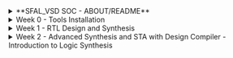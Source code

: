 
<details>
  <Summary>**SFAL_VSD SOC - ABOUT/README**</summary>

  This project is to create an SOC from specifications to netlist.
</details>
<details>
  <Summary> Week 0 - Tools Installation</summary>

  - **Day 0**
  - All the instructions for installation of required tools can be found here:
    - **SYSTEM CHECK**
      - 6GB RAM, 50 GB HDD
      - Ubuntu 20.04+
      - 4vCPU
      
    - **TOOL CHECK**
      - **Yosys**
        - $ sudo apt-get update
        - $ git clone https://github.com/YosysHQ/yosys.git
        - $ cd yosys
        - $ sudo apt install make (If make is not installed please install it) 
        - $ sudo apt-get install build-essential clang bison flex \
              libreadline-dev gawk tcl-dev libffi-dev git \
              graphviz xdot pkg-config python3 libboost-system-dev \
              libboost-python-dev libboost-filesystem-dev zlib1g-dev
        - $ make config-gcc
        - $ make 
        - $ sudo make install
        - ![Alt Text](images/yosys.jpg) 
      - **Iverilog** - Steps to install iverilog
        - sudo apt-get update
        - sudo apt-get install iverilog
        - ![Alt Text](images/iverilog.jpg)
      - **GTKWAVE** - Steps to install gtkwave
        - sudo apt-get update
        - sudo apt install gtkwave
        - ![Alt Text](images/gtkwave.jpg)
  
      - **ngspice** - After downloading the tarball from https://sourceforge.net/projects/ngspice/files/ to a local directory, unpack it using:
        - $ tar -zxvf ngspice-37.tar.gz
        - $ cd ngspice-37
        - $ mkdir release
        - $ cd release
        - $ ../configure  --with-x --with-readline=yes --disable-debug
        - $ make
        - $ sudo make install
      - **magic**
        - $ sudo apt-get install m4
        - $ sudo apt-get install tcsh
        - $ sudo apt-get install csh
        - $ sudo apt-get install libx11-dev
        - $ sudo apt-get install tcl-dev tk-dev
        - $ sudo apt-get install libcairo2-dev
        - $ sudo apt-get install mesa-common-dev libglu1-mesa-dev
        - $ sudo apt-get install libncurses-dev
        - git clone https://github.com/RTimothyEdwards/magic
        - cd magic
        - ./configure
        - make
        - make install

</details>

<details>
  <Summary> Week 1 - RTL Design and Synthesis</summary>
  - **Day 1 - Introduction to Verilog**
    - **Introduction to iverilog testbench**
      - RTL Design adherence to the initial architecture specifications is checked by simulation of the design using a simulator tool. That simulator tool we are using here is iverilog.
      - Design is actual verilog/system verilog code with intended functionality. Has primary inputs and outputs in form of wires or logic/registers/memory elements.
      - Testbench is a set of stimulus applied with delays and initialisation to ensure that design meets functionality. Does not have any primary inputs or outputs.
      - Simulator looks for changes in the input signals, based on this, checks its influence on output signals.
  
    - **Labs using iverilog and gtkwave**
      - used iverilog to simulate design and testbench of good mux
      - used gtkwave to view the dumped "value change dump" or vcd file
      - learnt to use iverilog and gtkwave commands
      - saw the design and tb files
     
    - **Introduction to Yosys and Logic Synthesis**
      - used Yosys as the synthesizer tool, learnt what synthesis meant
      - learnt about yosys setup and verification flow, tb for netlist is same as that of rtl design
      - Learnt about rtl design, synthesis and its illustration, library cells, flavours of library cells
      - Also learnt about usage of faster versus slower cells, need wider transistors and why we need them
  
    - **Labs using Yosys and Sky103PDKs**
      - Synthesised good mux using yosys
      - OBSERVATION made: I saw only one type of library cell (constrasting to the video) and therefore my good mux design was synthesised using only that library cell
      - the library cell was sky130_fd_sc_hd__tt_025C_1v80.lib
      - good mux finally synthesised and the cells it inferred was just 1 2_1 mux cell since only one lib file was there.
      - **Commands used:**
        - read_liberty -lib lib/sky130_fd_sc_hd__tt_025C_1v80.lib
        - read_verilog verilog_files/good_mux.v
        - hierarchy -top good_mux
        - synth -top good_mux
        - abc -liberty lib/sky130_fd_sc_hd__tt_025C_1v80.lib
        - show
        - write_verilog -noattr synth_out.v
      - **Images for this lab**
        - ![Alt Text](images/Day1images/cell_selection_day1_vsd.jpg)
        - ![Alt Text](images/Day1images/faster_slowercells_day1_vsd.jpg)
        - ![Alt Text](images/Day1images/gate_flavor1_day1_vsd.jpg)
        - ![Alt Text](images/Day1images/gate_flavor2_day1_vsd.jpg)
        - ![Alt Text](images/Day1images/good,uxdesign_Day1_vsd.jpg)
        - ![Alt Text](images/Day1images/goodmuxtb_Day1_vsd.jpg)
        - ![Alt Text](images/Day1images/gtkwave1_Day1_vsd.jpg)
        - ![Alt Text](images/Day1images/installations_Day1_VSD.jpg)
        - ![Alt Text](images/Day1images/yosys_setupflow_day1_vsd.jpg)
        - ![Alt Text](images/Day1images/yosys_verificationflow_day1_vsd.jpg)
        - ![Alt Text](images/Day1images/iverilog1_Day1_vsd.jpg)
        - ![Alt Text](images/Day1images/libcells_day1_vsd.jpg)
        - ![Alt Text](images/Day1images/rtldesign_day1_vsd.jpg)
        - ![Alt Text](images/Day1images/simulator_flow_Day1_vsd.jpg)
        - ![Alt Text](images/Day1images/synthesis_day1_vsd.jpg)
        - ![Alt Text](images/Day1images/synthesis_illustration_day1_vsd.jpg)
        - ![Alt Text](images/Day1images/testbench_Day1_VSD.jpg)
        - ![Alt Text](images/Day1images/yosys_lab3_1_day1_vsd.jpg)
        - ![Alt Text](images/Day1images/yosys_lab3_2_day1_vsd.jpg)
        - ![Alt Text](images/Day1images/yosys_lab3_3_day1_vsd.jpg)
        - ![Alt Text](images/Day1images/yosys_lab3_4_day1_vsd.jpg)
        - ![Alt Text](images/Day1images/yosys_lab3_5_day1_show_vsd.jpg)
        - ![Alt Text](images/Day1images/yosys_lab3_6_day1_show_vsd.jpg)
        - ![Alt Text](images/Day1images/yosys_lab3_7_day1_netlist_vsd.jpg)
        - ![Alt Text](images/Day1images/yosys_lab3_day1_vsd.jpg)


  - **Day 2 - Timing Libs, Hierarchical versus flat synthesis, and efficient flop coding styles**

    - **Introduction to Timing Libs**
    - **Hierarchical Versus Flat Synthesis**
    - **Various Flop Coding Styles and Optimisations**
    - **Images for this lab**
      - ![Alt Text](images/Day2images/why_flops_Day2_VSD.jpg)
      - ![Alt Text](images/Day2images/why_flops2_Day2_VSD.jpg)
      - ![Alt Text](images/Day2images/why_flops1_Day2_VSD.jpg)
      - ![Alt Text](images/Day2images/libcell_day2_vsd.jpg)
      - ![Alt Text](images/Day2images/libcell1_Day2_vsd.jpg)
      - ![Alt Text](images/Day2images/libcell2_Day2_vsd.jpg)
      - ![Alt Text](images/Day2images/libcell3_Day2_vsd.jpg)
      - ![Alt Text](images/Day2images/hier_synth_Day2_vsd.jpg)
      - ![Alt Text](images/Day2images/hier_synth1_Day2_vsd.jpg)
      - ![Alt Text](images/Day2images/hier_synth2_Day2_vsd.jpg)
      - ![Alt Text](images/Day2images/hier_synth3_Day2_vsd.jpg)
      - ![Alt Text](images/Day2images/hier_synth4_flat_Day2_vsd.jpg)
      - ![Alt Text](images/Day2images/and2_0_lib_Day2_vsd.jpg)
      - ![Alt Text](images/Day2images/and2_2_lib_Day2_vsd.jpg)
      - ![Alt Text](images/Day2images/and2_4_lib_Day2_vsd.jpg)
      - ![Alt Text](images/Day2images/mul2_synth_1_Day2_vsd.jpg)
      - ![Alt Text](images/Day2images/mul2_synth_2_Day2_vsd.jpg)
      - ![Alt Text](images/Day2images/mul2_synth_Day2_vsd.jpg)
      - ![Alt Text](images/Day2images/mult8_synth1_Day2_vsd.jpg)
      - ![Alt Text](images/Day2images/mult8_synth_Day2_vsd.jpg)
      - ![Alt Text](images/Day2images/async_set_synth1_Day2_vsd.jpg)
      - ![Alt Text](images/Day2images/async_set_synth_2_Day2_vsd.jpg)
      - ![Alt Text](images/Day2images/async_set_synth_Day2_vsd.jpg)
      - ![Alt Text](images/Day2images/async_sync_rst_codingstyles1_Day2_vsd.jpg)
      - ![Alt Text](images/Day2images/async_sync_rst_codingstyles_Day2_vsd.jpg)
      - ![Alt Text](images/Day2images/asyncres_Day2_vsd.jpg)
      - ![Alt Text](images/Day2images/asyncres_synth_day2_vsd.jpg)
      - ![Alt Text](images/Day2images/asyncset_Day2_vsd.jpg)
      - ![Alt Text](images/Day2images/dff_asyncres_synth_show_Day2_vsd.jpg)
      - ![Alt Text](images/Day2images/pvt_concept_Day2_vsd.jpg)
      - ![Alt Text](images/Day2images/stackedpmosbad_Day2_vsd.jpg)
      - ![Alt Text](images/Day2images/submod1_1_Day2_vsd.jpg)
      - ![Alt Text](images/Day2images/submod1_2_Day2_vsd.jpg)
      - ![Alt Text](images/Day2images/submod1_Day2_vsd.jpg)
      - ![Alt Text](images/Day2images/syncres_Day2_vsd.jpg)
      - ![Alt Text](images/Day2images/syncres_synth1_Day2_vsd.jpg)
      - ![Alt Text](images/Day2images/syncres_synth2_Day2_vsd.jpg)
      - ![Alt Text](images/Day2images/synth_asyncres_day2_vsd.jpg) 
      
  - **Day 3 - Combinational and Sequential Optimisations**

    - **Introduction to Optimisations**
    - **Combinational Logic Optimisations**
    - **Sequential Logic Optimisations**
    - **Sequential Logic Optimisations for unused outputs**
    - **Images for this lab**
      - ![Alt Text](images/Day3images/absorptionlaw_Day3_vsd.jpg)
      - ![Alt Text](images/Day3images/ddfconst12_Day3_vsd.jpg)
      - ![Alt Text](images/Day3images/dffconst12_Day3_vsd.jpg)
      - ![Alt Text](images/Day3images/dffconst1_sim_Day3_vsd.jpg)
      - ![Alt Text](images/Day3images/dffconst1_synth_Day3_vsd.jpg)
      - ![Alt Text](images/Day3images/dffconst2_Day3_vsd.jpg)
      - ![Alt Text](images/Day3images/dffconst2_sim_Day3_vsd.jpg)
      - ![Alt Text](images/Day3imagesdffconst3_Day3_vsd.jpg)
      - ![Alt Text](images/Day3images/dffconst3_sim_day3_vsd.jpg)
      - ![Alt Text](images/Day3images/dffconst3_synth_Day3_vsd.jpg)
      - ![Alt Text](images/Day3images/dffconst4_Day3_vsd.jpg)
      - ![Alt Text](images/Day3images/dffconst4_sim_Day3_vsd.jpg)
      - ![Alt Text](images/Day3images/dffconst4_synth_Day3_vsd.jpg)
      - ![Alt Text](images/Day3images/dffconst5_Day3_vsd.jpg)
      - ![Alt Text](images/Day3images/dffconst5_sim_Day3_vsd.jpg)
      - ![Alt Text](images/Day3images/dffconst5_synth_Day3_vsd.jpg)
      - ![Alt Text](images/Day3images/multiplemodule_opt2_Day3_vsd.jpg)
      - ![Alt Text](images/Day3images/multiplemodule_opt2_synth_Day3_vsd.jpg)
      - ![Alt Text](images/Day3images/multiplemodule_opt_Day3_vsd.jpg)
      - ![Alt Text](images/Day3images/multiplemodule_opt_synth_Day3_vsd.jpg)
      - ![Alt Text](images/Day3images/optchk4_Day3_vsd.jpg)
      - ![Alt Text](images/Day3images/optimisa_Day3_vsd.jpg)
      - ![Alt Text](images/Day3images/seq_optimisa_Day3_vsd.jpg)
      - ![Alt Text](images/Day3images/synth_optchk2_Day3_vsd.jpg)
      - ![Alt Text](images/Day3images/synth_optchk2_show_Day3_vsd.jpg)
      - ![Alt Text](images/Day3images/synth_optchk3_Day3_vsd.jpg)
      - ![Alt Text](images/Day3images/synth_optchk4_Day3_vsd.jpg)
      - ![Alt Text](images/Day3images/synth_optchk_Day3_vsd.jpg)
      - ![Alt Text](images/Day3images/synth_optchk_show_Day3_vsd.jpg)

  - **Day 4 - GLS, Blocking vs Non-Blocking, simulation-synthesis mismatch**
    - **GLS, Synthesis-Simulation Mismatch, and Blocking vs Non-Blocking Statements**
      - Missing Sensitivity List
        - GLS introduction and flow with iverilog
        - ![Alt Text](images/Day4images/GLSiverilog_flow_Day4_vsd.jpg)
        - ![Alt Text](images/Day4images/GLSintro_Day4_vsd.jpg)
        - Simulator works mainly on activity - changes in signal values whereas synthesiser only sees functionality
        - therefore having a correct and complete sensitivity list for always blocks is necessary to avoid synthesis simulation mismatch
        - Eg of a mux, difference between always@(sel) and always@(*) is highlighted
        - ![Alt Text](images/Day4images/misssensitvity_synthsimmismatch_Day4_vsd.jpg)
      - Blocking and Non-Blocking statements
        - Caveat with blocking nonblocking statements are discussed
        - Example of aiming for a shift register is used
        - if blocking assignment is used it is seen as a single flop instead of two flops, this is wrong, as all statements are evaluated in order and assignment of rhs to lhs happens before moving on to next statement, giving wrong behaviour
        - ![Alt Text](images/Day4images/blockingstatementcaveat1_synthsimmismatch_Day4_vsd.jpg)
        - ![Alt Text](images/Day4images/blockingstatementcaveat2_synthsimmismatch_Day4_vsd.jpg)
        - So always use non blocking statement for sequential logic generation, as in non-blocking order of statements do not matter and all rhs is evaluated before all lhs.
        - ![Alt Text](images/Day4images/blockingstatementcaveat_synthsimmismatch_Day4_vsd.jpg)
    - **Labs on GLS and Synthesis-Simulation Mismatch**
      - Example of ternary operator based mux used
      - simulated, synthesised and got netlist, these are the results I got
      - ![Alt Text](images/Day4images/ternaryop_gls_lab_day4_vsd.jpg)
      - ![Alt Text](images/Day4images/ternaryop_gls_lab_realnetlist_day4_vsd.jpg)
      - but this was the expected netlist output
      - ![Alt Text](images/Day4images/ternaryop_gls_lab_expectednetlist_day4_vsd.jpg)
      - Ran to get GLS netlist next to get smae simulation result
      - ![Alt Text](images/Day4images/ternaryop_gls_lab_postglssim_day4_vsd.jpg)
      - Second example showed synthesis and simulation mismatch for bad mux
      - ![Alt Text](images/Day4images/badmuxsynthsim_mismatch_Day4_vsd.jpg)
      - **Commands used to get GLS**
        - iverilog my_lib/verilog_model/primitives.v my_lib/verilog_model/sky130_fd_sc_hd.v ternary_operator_netlist.v verilog_files/tb_ternary_operator_mux.v
        - ./a.out
        - gtkwave tb_ternary_operator_mux.vcd
  
    - **Labs on Synthesis-Simulation Mismatch for Blocking Statements**
      - exmaples of synthesis simulation mismatch for blocking statements here
      - ![Alt Text](images/Day4images/blockingcaveat_Day4_vsd.jpg)
      - ![Alt Text](images/Day4images/blcokingcaveatsynthsimmismatch_Day4_vsd.jpg)

</details> 

<details>
  <Summary> Week 2 - Advanced Synthesis and STA with Design Compiler - Introduction to Logic Synthesis </summary>

  - **Day1 - Lecture 1 - Introduction to the course**
    - **Common terminology used are**
    - Synopsys Design Constraints or SDC is commonly used in industry. It is based on tool command language or tcl.
    - We do a lab of using an imaginary library to invoke DC and see what happens - it is not able to read the yourlibrary.lib file.
    - So, we see that if we write the netlist, it is written in the form of gtech cells. Gtech in DC is the virtual library in DC's memory to understand the design.
    - Even after giving the sky130 library file, it gives same wrong output
    - So, what is missing is the two environment variables to be set to the target sky130 library ie the link_library and the target_library.
    - After that we need to set link library, here * represents all libraries loaded previously in DC's memory.
    - This, inclusing * is so that we don't override the existing loaded libraries in DC's memory, just append my new library to be considered into the DC's memory.
    - Now, it clearly shows linking and loading the design into DC's memory.
  - **Lecture 2 - Introduction to DC and tool**
    - **Lab 1 - Invoking DC Basic Setup**
      - DC tool basic setup was dicussed how to setup link library, target library, how the library file highlights different characteristics of the standard cell and technology.
    - **Lab 2 - Introduction to DDC GUI with Design Vision**
    - **Lab3 - DC Synopsys DC Setup**
      - ![Alt Text](images/Day5_DCDay1_images/yosys_lab3_1_day1_vsd.jpg)
      - ![Alt Text](images/Day5_DCDay1_images/yosys_lab3_2_day1_vsd.jpg)
      - ![Alt Text](images/Day5_DCDay1_images/yosys_lab3_3_day1_vsd.jpg)
      - ![Alt Text](images/Day5_DCDay1_images/yosys_lab3_4_day1_vsd.jpg)
      - ![Alt Text](images/Day5_DCDay1_images/yosys_lab3_5_day1_show_vsd.jpg)
      - ![Alt Text](images/Day5_DCDay1_images/yosys_lab3_6_day1_show_vsd.jpg)
      - ![Alt Text](images/Day5_DCDay1_images/yosys_lab3_7_day1_netlist_vsd.jpg)
      - ![Alt Text](images/Day5_DCDay1_images/yosys_lab3_day1_vsd.jpg)
  - **Lecture 3- TCL Quick Refresher**
    - Basic concepts of tcl, code basics etc were discussed.
    - **Lab4 - TCL Commands**
  - **Images for the above labs**
    - ![Alt Text](images/Day5_DCDay1_images/cell_selection_day1_vsd.jpg)
    - ![Alt Text](images/Day5_DCDay1_images/gtkwave1_Day1_vsd.jpg)

  - **Day 2 - Basics of STA**
    - **Lecture 4 - Intro to STA**
      - Basics of STA concepts were described and learnt in great detail, with examples and diagrams.
    - **Lecture 5 - What are Constraints**
      - Constraints are dicussed and transition time and output loads dicussed. Their impact on STA discussed.
    - **Lecture 6 - Input Trans and Output Load**
      - Basics were discussed how this affects setup and hold, operating frequency etc.
    - **Lab 5 - Timing dot libs**
      - Library files discussed.
      - ![Alt Text](images/Day6_DCDay2_images/vsd_DC_Day2_STA_lab5_img1.jpg)
      - ![Alt Text](images/Day6_DCDay2_images/vsd_DC_Day2_STA_lab5_img4.jpg)
      - ![Alt Text](images/Day6_DCDay2_images/vsd_DC_Day2_STA_lab5_img5.jpg)
      - ![Alt Text](images/Day6_DCDay2_images/vsd_DC_Day2_STA_lab5_img6.jpg)
    - **Lab 6 - Exploring dotlib P1**
      - dot lib P1
      - ![Alt Text](images/Day6_DCDay2_images/vsd_DC_Day2_STA_lab6_img1.jpg)
      - ![Alt Text](images/Day6_DCDay2_images/vsd_DC_Day2_STA_lab6_img2.jpg)
      - ![Alt Text](images/Day6_DCDay2_images/vsd_DC_Day2_STA_lab6_img4.jpg)
      - ![Alt Text](images/Day6_DCDay2_images/vsd_DC_Day2_STA_lab6_img5.jpg)
    - **Lab 7 - Exploring dotlib P2**
      - dot lib P2
      - ![Alt Text](images/Day6_DCDay2_images/vsd_DC_Day2_STA_lab7_img1.jpg)
      - ![Alt Text](images/Day6_DCDay2_images/vsd_DC_Day2_STA_lab7_img2.jpg)
      - ![Alt Text](images/Day6_DCDay2_images/vsd_DC_Day2_STA_lab7_img3.jpg)
      - ![Alt Text](images/Day6_DCDay2_images/vsd_DC_Day2_STA_lab7_img4.jpg)
      - ![Alt Text](images/Day6_DCDay2_images/vsd_DC_Day2_STA_lab7_img5.jpg)

  - **Day 3 - Advanced STA**
    - **Lecture 7 - SDC P1 Clock and Clock Tree Modelling - Uncertainity**
      - Basics of clock uncertainity like jitter and skew, and how it impacts clock integrity and timing closure.
      - ![Alt Text](images/Day7_DCDay3_images/vsd_DC_Day3_SDC_lec7_img1.jpg)
      - ![Alt Text](images/Day7_DCDay3_images/vsd_DC_Day3_SDC_lec7_img2.jpg)
      - ![Alt Text](images/Day7_DCDay3_images/vsd_DC_Day3_SDC_lec7_img3.jpg)
      - ![Alt Text](images/Day7_DCDay3_images/vsd_DC_Day3_SDC_lec7_img4.jpg)
      - ![Alt Text](images/Day7_DCDay3_images/vsd_DC_Day3_SDC_lec7_img5.jpg)
    - **Lecture 8 - SDC P2 IO Delays**
      - Discussion of input and output delay constraints
      - ![Alt Text](images/Day7_DCDay3_images/vsd_DC_Day3_SDC_lec8_img3.jpg)
      - ![Alt Text](images/Day7_DCDay3_images/vsd_DC_Day3_SDC_lec8_img4.jpg)
      - ![Alt Text](images/Day7_DCDay3_images/vsd_DC_Day3_SDC_lec8_img5.jpg)
      - ![Alt Text](images/Day7_DCDay3_images/vsd_DC_Day3_SDC_lec8_img6.jpg)
      - ![Alt Text](images/Day7_DCDay3_images/vsd_DC_Day3_SDC_lec8_img7.jpg)
      - ![Alt Text](images/Day7_DCDay3_images/vsd_DC_Day3_SDC_lec8_img8.jpg)
      - ![Alt Text](images/Day7_DCDay3_images/vsd_DC_Day3_SDC_lec8_img9.jpg)
    - **Lab 8 - Loading design- get_ports, get_nets, get_cells**
      - source the .synopsys_dc.setup file from home = > make sure link library and target_libarry are set properly
      - pwd is ../DC_WORKSHOP/verilog_files/
      - read_verilog lab8_circuit.v
      - check if it completed successfully
      - link
      - compile_ultra
      - design load, use of get_ports, get_nets, get_cells, hier or not, small tcl commands and scripts.
      - ![Alt Text](images/Day7_DCDay3_images/vsd_DC_Day3_SDC_lab8_img2.jpg)
      - ![Alt Text](images/Day7_DCDay3_images/vsd_DC_Day3_SDC_lab8_img3.jpg)
      - ![Alt Text](images/Day7_DCDay3_images/vsd_DC_Day3_SDC_lab8_img5.jpg)
      - ![Alt Text](images/Day7_DCDay3_images/vsd_DC_Day3_SDC_lab8_img6.jpg)
      - ![Alt Text](images/Day7_DCDay3_images/vsd_DC_Day3_SDC_lab8_img8.jpg)
    - **Lab 9 - get_pins, get_clocks, querying clocks**
      - learnt about get_pins, get_clocks, and querying if a pin is a clock or not
      - get diection and other get_attribute for pins and nets
      - learnt about get_attribute using clock versus clocks the difference between them
      - ![Alt Text](images/Day7_DCDay3_images/vsd_DC_Day3_SDC_lab9_img1.jpg)
    - **Lab 10 - create_clock_waveform**
      - learnt about creating clocks and learning the impact of various constraints
      - ![Alt Text](images/Day7_DCDay3_images/
    - **Lab 11 - Clock Network Modelling - Uncertainty, report_timing**
      - Modelling various factors of the network, like uncertainity
      - setting source and network latency
      - min and max delays translating into setup and hold times
      - ![Alt Text](images/Day7_DCDay3_images/
    - **Lab 12 - IO Delays**
      - Modelling for input output delays, min and max
      - transition delays being added to the constraints
      - All the commands below are the constraints used:
        - create_clock -name MYCLK -per 10 [get_ports clk];
        - set_clock_latency -source 2 [get_clocks MYCLK];
        - set_clock_latency 1 [get_clocks MYCLK];
        - set_clock_uncertainty -setup 0.5 [get_clocks MYCLK];
        - set_clock_uncertainty -hold 0.1 [get_clocks MYCLK];
        - set_input_delay -max 5 -clock [get_clocks MYCLK] [get_ports IN_A];
        - set_input_delay -max 5 -clock [get_clocks MYCLK] [get_ports IN_B];
        - set_input_delay -min 1 -clock [get_clocks MYCLK] [get_ports IN_A];
        - set_input_delay -min 1 -clock [get_clocks MYCLK] [get_ports IN_B];
        - set_input_transition -max 0.4 [get_ports IN_A];
        - set_input_transition -max 0.4 [get_ports IN_B];
        - set_input_transition -min 0.1 [get_ports IN_A];
        - set_input_transition -min 0.1 [get_ports IN_B];
        - create_generated_clock -name MYGEN_CLK -master MYCLK -source [get_ports clk] -div 1 [get_ports out_clk];
        - create_generated_clock -name MYGEN_DIV_CLK -master MYCLK -source [get_ports clk] -div 2 [get_ports out_div_clk]; 
        - set_output_delay -max 5 -clock [get_clocks MYGEN_CLK] [get_ports OUT_Y];
        - set_output_delay -min 1 -clock [get_clocks MYGEN_CLK] [get_ports OUT_Y];
        - set_load -max 0.4 [get_ports OUT_Y];
        - set_load -min 0.1 [get_ports OUT_Y];
      - ![Alt Text](images/Day7_DCDay3_images/vsd_DC_Day3_SDC_lab12_img10.jpg)
      - ![Alt Text](images/Day7_DCDay3_images/vsd_DC_Day3_SDC_lab12_img11.jpg)
      - ![Alt Text](images/Day7_DCDay3_images/vsd_DC_Day3_SDC_lab12_img12.jpg)
      - ![Alt Text](images/Day7_DCDay3_images/vsd_DC_Day3_SDC_lab12_img13.jpg)
       
    - **Lec9 - Generated clocks**
      - learnt about how generated clocks workout in designs
     
    - **Lab13 - Lab for generated clocks**
      - ![Alt Text](images/Day7_DCDay3_images/vsd_DC_Day3_SDC_lab13_img3.jpg)
      - ![Alt Text](images/Day7_DCDay3_images/vsd_DC_Day3_SDC_lab13_img4.jpg)
      - ![Alt Text](images/Day7_DCDay3_images/vsd_DC_Day3_SDC_lab13_img5.jpg)
     
    - **Lec10 - virtual clock, max latency and rise/fall IO delays**
      - Learnt about virtual clocks max latency and rise and fall how they affect final reporting of timing, slack paths etc
      - ![Alt Text](images/Day7_DCDay3_images/vsd_DC_Day3_SDC_lec10_img7.jpg)
     
    - **Lab15 - Set max latency Part 1**
      - ![Alt Text](images/Day7_DCDay3_images/vsd_DC_Day3_SDC_lab15_img.JPG)
      - ![Alt Text](images/Day7_DCDay3_images/vsd_DC_Day3_SDC_lab15_img1.jpg)
      - ![Alt Text](images/Day7_DCDay3_images/vsd_DC_Day3_SDC_lab15_img2.jpg)
      - ![Alt Text](images/Day7_DCDay3_images/vsd_DC_Day3_SDC_lab15_img3.jpg)
      - ![Alt Text](images/Day7_DCDay3_images/vsd_DC_Day3_SDC_lab15_img4.jpg)
      - ![Alt Text](images/Day7_DCDay3_images/vsd_DC_Day3_SDC_lab15_img5.JPG)
      - ![Alt Text](images/Day7_DCDay3_images/vsd_DC_Day3_SDC_lab15_img8.JPG)
      - ![Alt Text](images/Day7_DCDay3_images/vsd_DC_Day3_SDC_lab15_img9.jpg)
      - ![Alt Text](images/Day7_DCDay3_images/vsd_DC_Day3_SDC_lab15_img10.JPG)
      - ![Alt Text](images/Day7_DCDay3_images/vsd_DC_Day3_SDC_lab15_img11.jpg)
    - **Lab15 - virtual clk Part 2**
      - ![Alt Text](images/Day7_DCDay3_images/vsd_DC_Day3_SDC_lab15_img12.jpg)
      - ![Alt Text](images/Day7_DCDay3_images/vsd_DC_Day3_SDC_lab15_img13.jpg)
      - ![Alt Text](images/Day7_DCDay3_images/vsd_DC_Day3_SDC_lab15_img14.jpg)
  - **Day4 - Optimizations**
    - **Lec11 - Combinational Optimizations**
      - optimizations like constant
      - ![Alt Text](images/Day8_DCDay4_images/vsd_DC_Day3_SDC_lec11_img5.jpg)
      - ![Alt Text](images/Day8_DCDay4_images/vsd_DC_Day3_SDC_lec11_img6.jpg)
    - **Lec12 - Sequential Optimizations**
      - optimizations involing sequential elements
    - **Lab16 - Combinational Optimizations Part 1**
      - ![Alt Text](images/Day8_DCDay4_images/vsd_DC_Day4_SDC_lab16_img1.jpg)
      - ![Alt Text](images/Day8_DCDay4_images/vsd_DC_Day4_SDC_lab16_img2.jpg)
      - ![Alt Text](images/Day8_DCDay4_images/vsd_DC_Day4_SDC_lab16_img3.jpg)
      - ![Alt Text](images/Day8_DCDay4_images/vsd_DC_Day4_SDC_lab16_img4.jpg)
    - **Lab16 - Resource Sharing Optimizations Part2**
      - ![Alt Text](images/Day8_DCDay4_images/vsd_DC_Day4_SDC_lab16_img7.jpg)
      - ![Alt Text](images/Day8_DCDay4_images/vsd_DC_Day4_SDC_lab16_img8.jpg)
      - ![Alt Text](images/Day8_DCDay4_images/vsd_DC_Day4_SDC_lab16_img9.jpg)
      - ![Alt Text](images/Day8_DCDay4_images/vsd_DC_Day4_SDC_lab16_img10.jpg)
      - ![Alt Text](images/Day8_DCDay4_images/vsd_DC_Day4_SDC_lab16_img11.jpg)
      - ![Alt Text](images/Day8_DCDay4_images/vsd_DC_Day4_SDC_lab16_img12.jpg)
      - ![Alt Text](images/Day8_DCDay4_images/vsd_DC_Day4_SDC_lab16_img13.jpg)
    - **Lab17 - Sequential Optimizations**
      - ![Alt Text](images/Day8_DCDay4_images/vsd_DC_Day4_SDC_lab17_img10.jpg)
      - ![Alt Text](images/Day8_DCDay4_images/vsd_DC_Day4_SDC_lab17_img2.jpg)
      - ![Alt Text](images/Day8_DCDay4_images/vsd_DC_Day4_SDC_lab17_img4.jpg)
      - ![Alt Text](images/Day8_DCDay4_images/vsd_DC_Day4_SDC_lab17_img6.jpg)
      - ![Alt Text](images/Day8_DCDay4_images/vsd_DC_Day4_SDC_lab17_img7.jpg)
      - ![Alt Text](images/Day8_DCDay4_images/vsd_DC_Day4_SDC_lab17_img8.jpg)
      - ![Alt Text](images/Day8_DCDay4_images/vsd_DC_Day4_SDC_lab17_img9.jpg)
    - **Lec13 - Special optimizations**
      - ![Alt Text](images/Day8_DCDay4_images/vsd_DC_Day3_SDC_lec13_img3.jpg)
      - ![Alt Text](images/Day8_DCDay4_images/vsd_DC_Day3_SDC_lec13_img4.jpg)
      - ![Alt Text](images/Day8_DCDay4_images/vsd_DC_Day3_SDC_lec13_img5.jpg)
      - ![Alt Text](images/Day8_DCDay4_images/vsd_DC_Day3_SDC_lec13_img6.JPG)
      - ![Alt Text](images/Day8_DCDay4_images/vsd_DC_Day3_SDC_lec13_img7.JPG)
      - ![Alt Text](images/Day8_DCDay4_images/vsd_DC_Day3_SDC_lec13_img8.JPG)
      - ![Alt Text](images/Day8_DCDay4_images/vsd_DC_Day3_SDC_lec13_img9.JPG)
    - **Lec14 - How Paths are timed MCP**
      - ![Alt Text](images/Day8_DCDay4_images/vsd_DC_Day3_SDC_lec14_img1.JPG)
      - ![Alt Text](images/Day8_DCDay4_images/vsd_DC_Day3_SDC_lec14_img2.JPG)
      - ![Alt Text](images/Day8_DCDay4_images/vsd_DC_Day3_SDC_lec14_img3.JPG)
      - ![Alt Text](images/Day8_DCDay4_images/vsd_DC_Day3_SDC_lec14_img4.JPG)
      - ![Alt Text](images/Day8_DCDay4_images/vsd_DC_Day3_SDC_lec14_img5.JPG)
      - ![Alt Text](images/Day8_DCDay4_images/vsd_DC_Day3_SDC_lec14_img6.JPG)
    - **Lab18 - Boundary Optimmizations**
      - ![Alt Text](images/Day8_DCDay4_images/vsd_DC_Day4_SDC_lab18_img1.jpg)
      - ![Alt Text](images/Day8_DCDay4_images/vsd_DC_Day4_SDC_lab18_img2.jpg)
      - ![Alt Text](images/Day8_DCDay4_images/vsd_DC_Day4_SDC_lab18_img3.jpg)
      - ![Alt Text](images/Day8_DCDay4_images/vsd_DC_Day4_SDC_lab18_img4.jpg)
      - ![Alt Text](images/Day8_DCDay4_images/vsd_DC_Day4_SDC_lab18_img5.jpg)
      - ![Alt Text](images/Day8_DCDay4_images/vsd_DC_Day4_SDC_lab18_img6.jpg)
      - ![Alt Text](images/Day8_DCDay4_images/vsd_DC_Day4_SDC_lab18_img7.jpg)
    - **Lab19 - Register Retiming**
      - ![Alt Text](images/Day8_DCDay4_images/vsd_DC_Day4_SDC_lab19_img3.jpg)
      - ![Alt Text](images/Day8_DCDay4_images/vsd_DC_Day4_SDC_lab19_img4.jpg)
      - ![Alt Text](images/Day8_DCDay4_images/vsd_DC_Day4_SDC_lab19_img5.jpg)
      - ![Alt Text](images/Day8_DCDay4_images/vsd_DC_Day4_SDC_lab19_img6.jpg)
    - **Lab20 - Isolating Output Ports**
      - ![Alt Text](images/Day8_DCDay4_images/vsd_DC_Day4_SDC_lab20_img1.jpg)
      - ![Alt Text](images/Day8_DCDay4_images/vsd_DC_Day4_SDC_lab20_img2.jpg)
      - ![Alt Text](images/Day8_DCDay4_images/vsd_DC_Day4_SDC_lab20_img3.jpg)
      - ![Alt Text](images/Day8_DCDay4_images/vsd_DC_Day4_SDC_lab20_img4.jpg)
      - ![Alt Text](images/Day8_DCDay4_images/vsd_DC_Day4_SDC_lab20_img5.jpg)
      - ![Alt Text](images/Day8_DCDay4_images/vsd_DC_Day4_SDC_lab20_img6.jpg)
    - **Lab21 - Multicycle Path**
      - ![Alt Text](images/Day8_DCDay4_images/vsd_DC_Day4_SDC_lab21_img1.jpg)
      - ![Alt Text](images/Day8_DCDay4_images/vsd_DC_Day4_SDC_lab21_img10.jpg)
      - ![Alt Text](images/Day8_DCDay4_images/vsd_DC_Day4_SDC_lab21_img11.jpg)
      - ![Alt Text](images/Day8_DCDay4_images/vsd_DC_Day4_SDC_lab21_img12.jpg)
      - ![Alt Text](images/Day8_DCDay4_images/vsd_DC_Day4_SDC_lab21_img13.jpg)
      - ![Alt Text](images/Day8_DCDay4_images/vsd_DC_Day4_SDC_lab21_img2.jpg)
      - ![Alt Text](images/Day8_DCDay4_images/vsd_DC_Day4_SDC_lab21_img3.jpg)
      - ![Alt Text](images/Day8_DCDay4_images/vsd_DC_Day4_SDC_lab21_img4.jpg)
      - ![Alt Text](images/Day8_DCDay4_images/vsd_DC_Day4_SDC_lab21_img5.jpg)
      - ![Alt Text](images/Day8_DCDay4_images/vsd_DC_Day4_SDC_lab21_img6.jpg)
      - ![Alt Text](images/Day8_DCDay4_images/vsd_DC_Day4_SDC_lab21_img7.jpg)
      - ![Alt Text](images/Day8_DCDay4_images/vsd_DC_Day4_SDC_lab21_img8.jpg)
      - ![Alt Text](images/Day8_DCDay4_images/vsd_DC_Day4_SDC_lab21_img9.jpg)
  - **Day5 - Quality Checks**
    - **Lecture Report Timing**
      - Learnt about report_timing commands and -max_paths2 and nworst
      - difference between them
      - ![Alt Text](images/Day9_DCDay5_images/vsd_DC_Day3_SDC_lec15_img1.JPG)
      - ![Alt Text](images/Day9_DCDay5_images/vsd_DC_Day3_SDC_lec15_img2.JPG)
    - **Lab - Report Timing**
      - ![Alt Text](images/Day9_DCDay5_images/vsd_DC_Day4_SDC_lab22_img1.jpg)
      - ![Alt Text](images/Day9_DCDay5_images/vsd_DC_Day4_SDC_lab22_img10.jpg)
      - ![Alt Text](images/Day9_DCDay5_images/vsd_DC_Day4_SDC_lab22_img11.jpg)
      - ![Alt Text](images/Day9_DCDay5_images/vsd_DC_Day4_SDC_lab22_img2.jpg)
      - ![Alt Text](images/Day9_DCDay5_images/vsd_DC_Day4_SDC_lab22_img3.jpg)
      - ![Alt Text](images/Day9_DCDay5_images/vsd_DC_Day4_SDC_lab22_img4.jpg)
      - ![Alt Text](images/Day9_DCDay5_images/vsd_DC_Day4_SDC_lab22_img5.jpg)
      - ![Alt Text](images/Day9_DCDay5_images/vsd_DC_Day4_SDC_lab22_img6.jpg)
      - ![Alt Text](images/Day9_DCDay5_images/vsd_DC_Day4_SDC_lab22_img7.jpg)
      - ![Alt Text](images/Day9_DCDay5_images/vsd_DC_Day4_SDC_lab22_img8.jpg)
      - ![Alt Text](images/Day9_DCDay5_images/vsd_DC_Day4_SDC_lab22_img9.jpg)
    - **Lab - Check Timing, check design and max_capacitance**
      - ![Alt Text](images/Day9_DCDay5_images/vsd_DC_Day4_SDC_lab23_img1.jpg)
      - ![Alt Text](images/Day9_DCDay5_images/vsd_DC_Day4_SDC_lab23_img2.jpg)
      - ![Alt Text](images/Day9_DCDay5_images/vsd_DC_Day4_SDC_lab23_img3.jpg)
      - ![Alt Text](images/Day9_DCDay5_images/vsd_DC_Day4_SDC_lab23_img4.jpg)
      - ![Alt Text](images/Day9_DCDay5_images/vsd_DC_Day4_SDC_lab23_img5.jpg)
      - ![Alt Text](images/Day9_DCDay5_images/vsd_DC_Day4_SDC_lab23_img6.jpg)
      - ![Alt Text](images/Day9_DCDay5_images/vsd_DC_Day4_SDC_lab23_img7.jpg)
      - ![Alt Text](images/Day9_DCDay5_images/vsd_DC_Day4_SDC_lab23_img8.jpg)
      - ![Alt Text](images/Day9_DCDay5_images/vsd_DC_Day4_SDC_lab23_img9.jpg)
      - ![Alt Text](images/Day9_DCDay5_images/vsd_DC_Day4_SDC_lab23_img10.jpg)
      - ![Alt Text](images/Day9_DCDay5_images/vsd_DC_Day4_SDC_lab23_img11.jpg)
      - ![Alt Text](images/Day9_DCDay5_images/vsd_DC_Day4_SDC_lab23_img12.jpg)
      - ![Alt Text](images/Day9_DCDay5_images/vsd_DC_Day4_SDC_lab23_img13.jpg)
      - ![Alt Text](images/Day9_DCDay5_images/vsd_DC_Day4_SDC_lab23_img14.jpg)
      - ![Alt Text](images/Day9_DCDay5_images/vsd_DC_Day4_SDC_lab23_img15.jpg)
      - ![Alt Text](images/Day9_DCDay5_images/vsd_DC_Day4_SDC_lab23_img16.jpg)
      - ![Alt Text](images/Day9_DCDay5_images/vsd_DC_Day4_SDC_lab23_img17.jpg)
      - ![Alt Text](images/Day9_DCDay5_images/vsd_DC_Day4_SDC_lab23_img18.jpg)
      - ![Alt Text](images/Day9_DCDay5_images/vsd_DC_Day4_SDC_lab23_img19.jpg)
      - ![Alt Text](images/Day9_DCDay5_images/vsd_DC_Day4_SDC_lab23_img20.jpg)
      - ![Alt Text](images/Day9_DCDay5_images/vsd_DC_Day4_SDC_lab23_img21.jpg)
      - ![Alt Text](images/Day9_DCDay5_images/vsd_DC_Day4_SDC_lab23_img22.jpg)
      - ![Alt Text](images/Day9_DCDay5_images/vsd_DC_Day4_SDC_lab23_img23.jpg)
      - ![Alt Text](images/Day9_DCDay5_images/vsd_DC_Day4_SDC_lab23_img24.jpg)
      - ![Alt Text](images/Day9_DCDay5_images/vsd_DC_Day4_SDC_lab23_img25.jpg)

</details>


